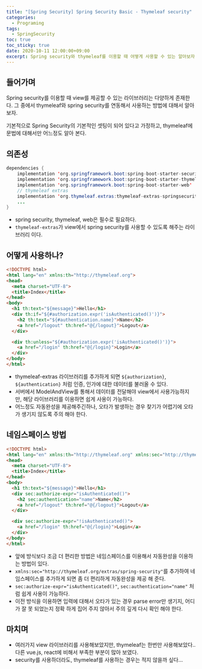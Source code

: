 ```yaml
---
title: "[Spring Security] Spring Security Basic - Thymeleaf security" 
categories:
  - Programing
tags:
  - SpringSecurity
toc: true
toc_sticky: true
date: 2020-10-11 12:00:00+09:00
excerpt: Spring security와 thymeleaf를 이용할 때 어떻게 사용할 수 있는 알아보자.
---
```


## 들어가며
Spring security를 이용할 때 view를 제공할 수 있는 라이브러리는 다양하게 존재한다. 그 중에서 thymeleaf와 spring security를
연동해서 사용하는 방법에 대해서 알아보자.

기본적으로 Spring Security의 기본적인 셋팅이 되어 있다고 가정하고, thymeleaf에 문법에 대해서만 어느정도 알아 본다.

## 의존성

```java
dependencies {
	implementation 'org.springframework.boot:spring-boot-starter-security'
	implementation 'org.springframework.boot:spring-boot-starter-thymeleaf'
	implementation 'org.springframework.boot:spring-boot-starter-web'
	// thymeleaf extras
	implementation 'org.thymeleaf.extras:thymeleaf-extras-springsecurity5'
    ...
}
```
- spring security, thymeleaf, web은 필수로 필요하다.
- `thymeleaf-extras`가 view에서 spring security를 사용할 수 있도록 해주는 라이브러리 이다.

## 어떻게 사용하나?

```html
<!DOCTYPE html>
<html lang="en" xmlns:th="http://thymeleaf.org">
<head>
  <meta charset="UTF-8">
  <title>Index</title>
</head>
<body>
  <h1 th:text="${message}">Hello</h1>
  <div th:if="${#authorization.expr('isAuthenticated()')}">
    <h2 th:text="${#authentication.name}">Name</h2>
    <a href="/logout" th:href="@{/logout}">Logout</a>
  </div>

  <div th:unless="${#authorization.expr('isAuthenticated()')}">
    <a href="/login" th:href="@{/login}">Login</a>
  </div>
</body>
</html>
```

- thymeleaf-extras 라이브러리를 추가하게 되면 `${authorization}`, `${authentication}` 처럼 인증, 인가에 대한 데이터를 불러올 수 있다.
- 서버에서 ModelAndView를 통해서 데이터를 전달해야 view에서 사용가능하지만, 해당 라이브러리를 이용하면 쉽게 사용이 가능하다.
- 어느정도 자동완성을 제공해주긴하나, 오타가 발생하는 경우 찾기가 어렵기에 오타가 생기지 않도록 주의 해야 한다.

## 네임스페이스 방법
```html
<!DOCTYPE html>
<html lang="en" xmlns:th="http://thymeleaf.org" xmlns:sec="http://thymeleaf.org/extras/spring-security">
<head>
  <meta charset="UTF-8">
  <title>Index</title>
</head>
<body>
  <h1 th:text="${message}">Hello</h1>
  <div sec:authorize-expr="isAuthenticated()">
    <h2 sec:authentication="name">Name</h2>
    <a href="/logout" th:href="@{/logout}">Logout</a>
  </div>

  <div sec:authorize-expr="!isAuthenticated()">
    <a href="/login" th:href="@{/login}">Login</a>
  </div>
</body>
</html>
```

- 앞에 방식보다 조금 더 편리한 방법은 네임스페이스를 이용해서 자동완성을 이용하는 방법이 있다.
- `xmlns:sec="http://thymeleaf.org/extras/spring-security"`를 추가하여 네임스페이스를 추가하게 되면 좀 더 편리하게 자동완성을 제공 해 준다.
- `sec:authorize-expr="isAuthenticated()"`, `sec:authentication="name"` 처럼 쉽게 사용이 가능하다.
- 이전 방식을 이용하면 입력에 대해서 오타가 있는 경우 parse error만 생기지, 어디가 잘 못 되었는지 정확 하게 집어 주지 않아서 주의 깊게 다시 확인 해야 한다.

## 마치며
- 여러가지 view 라이브러리를 사용해보았지만, thymeleaf는 한번만 사용해보았다.. 다른 vue.js, react에 비해서 부족한 부분이 많아 보였다.
- security를 사용하더라도, thymeleaf를 사용하는 경우는 적지 않을까 싶다...